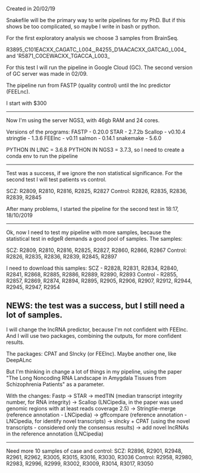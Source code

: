 Created in 20/02/19

Snakefile will be the primary way to write pipelines for my PhD. But if this shows be too complicated, so maybe I write in bash or python.

For the first exploratory analysis we choose 3 samples from BrainSeq.

R3895_C101EACXX_CAGATC_L004_,R4255_D1AACACXX_GATCAG_L004_ and 'R5871_C0CEWACXX_TGACCA_L003_

For this test I will run the pipeline in Google Cloud (GC). The second version of GC server
was made in 02/09.

The pipeline run from FASTP (quality control) until the lnc predictor (FEELnc).

I start with $300

-----------------------------------------------------------------
Now I'm using the server NGS3, with 46gb RAM and 24 cores.

Versions of the programs:
FASTP - 0.20.0
STAR - 2.7.2b
Scallop - v0.10.4
stringtie - 1.3.6
FEElnc - v0.11
salmon - 0.14.1
snakemake - 5.6.0

PYTHON IN LINC = 3.6.8
PYTHON IN NGS3 = 3.7.3, so I need to create a conda env to run the pipeline

----------------------------------------------------------------

Test was a success, if we ignore the non statistical significance.
For the second test I will test patients vs control.

SCZ: R2809, R2810, R2816, R2825, R2827
Control: R2826, R2835, R2836, R2839, R2845

After many problems, I started the pipeline for the second test in 18:17,
18/10/2019

---------------------------------------------------------------
Ok, now I need to test my pipeline with more samples, because the statistical
test in edgeR demands a good pool of samples.
The samples:

SCZ: R2809, R2810, R2816, R2825, R2827, R2860, R2866, R2867
Control: R2826, R2835, R2836, R2839, R2845, R2897

I need to download this samples:
SCZ - R2828, R2831, R2834, R2840, R2841, R2868, R2885, R2886, R2889, R2890, R2893
Control - R2855, R2857, R2869, R2874, R2894, R2895, R2905, R2906, R2907, R2912,
          R2944, R2945, R2947, R2954

NEWS: the test was a success, but I still need a lot of samples.
------------------------------------------------------------------
I will change the lncRNA predictor, because I'm not confident with FEElnc.
And I will use two packages, combining the outputs, for more confident results.

The packages: CPAT and Slncky (or FEElnc). Maybe another one, like DeepALnc

But I'm thinking in change a lot of things in my pipeline, using the paper
"The Long Noncoding RNA Landscape in Amygdala Tissues from Schizophrenia Patients"
as a parameter.

With the changes:
Fastp -> STAR -> medTIN (median transcript integrity number, for RNA integrity) ->
Scallop (LNCipedia, in the paper was used genomic regions with at least
reads coverage 2.5) -> Stringtie-merge (reference annotation - LNCipedia) ->
gffcompare (reference annotation - LNCipedia, for identify novel transcripts) ->
slncky + CPAT (using the novel transcripts - considered only the consensus results) ->
add novel lncRNAs in the reference annotation (LNCipedia)

------------------------------------------------------------------------
Need more 10 samples of case and control:
SCZ: R2896, R2901, R2948, R2961, R2962, R3005, R3015, R3016, R3030, R3036
Control: R2958, R2980, R2983, R2996, R2999, R3002, R3009, R3014, R3017, R3050
